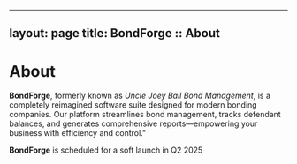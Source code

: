 ----------------------
layout: page
title: BondForge :: About
----------------------
# About

**BondForge**, formerly known as *Uncle Joey Bail Bond Management*, is a completely reimagined software suite designed for modern bonding companies. Our platform streamlines bond management, tracks defendant balances, and generates comprehensive reports—empowering your business with efficiency and control."

**BondForge** is scheduled for a soft launch in Q2 2025